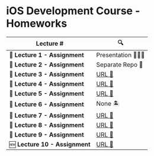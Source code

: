 # iOS Development Course - Homeworks

| Lecture # | 🔍 |
| ------------- | ------------- |
| 💾 **Lecture 1 - Assignment**  | Presentation 👩🏻‍🏫 |
| 💾 **Lecture 2 - Assignment**  | Separate Repo 🔐 |
| 💾 **Lecture 3 - Assignment** | [URL 🔗](https://github.com/solneolune/iOS-Homeworks/blob/main/Lecture-3-Homework.playground/Contents.swift) |
| 💾 **Lecture 4 - Assignment** | [URL 🔗](https://github.com/solneolune/iOS-Homeworks/blob/main/Lecture-4-Homework.playground/Contents.swift) |
| 💾 **Lecture 5 - Assignment** | [URL 🔗](https://github.com/solneolune/iOS-Homeworks/blob/main/Lecture-5-Homework.playground/Contents.swift) |
| 💾 **Lecture 6 - Assignment** | None 🏝️ |
| 💾 **Lecture 7 - Assignment** | [URL 🔗](https://github.com/solneolune/iOS-Homeworks/blob/main/Lecture-7-Homework.playground/Contents.swift) |
| 💾 **Lecture 8 - Assignment** | [URL 🔗](https://github.com/solneolune/iOS-Homeworks/blob/main/Lecture-8-Homework.playground/Contents.swift) |
| 💾 **Lecture 9 - Assignment** | [URL 🔗](https://github.com/solneolune/iOS-Homeworks/blob/main/Lecture-9-Homework.playground/Contents.swift) |
| 🆕 **Lecture 10 - Assignment** | [URL 🔗](https://github.com/solneolune/iOS-Homeworks/blob/main/Lecture-10-Homework.playground/Contents.swift) |
